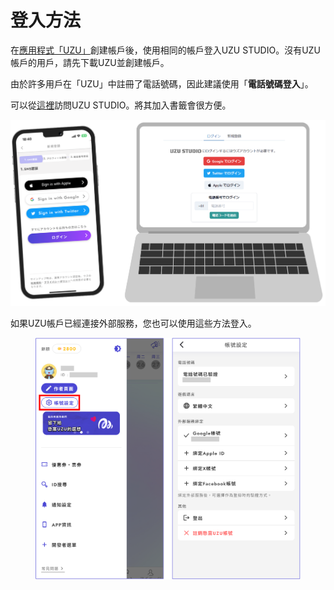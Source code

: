 # 登入方法

在[應用程式「UZU」](https://uzu.one/app/dl)創建帳戶後，使用相同的帳戶登入UZU STUDIO。沒有UZU帳戶的用戶，請先下載UZU並創建帳戶。

由於許多用戶在「UZU」中註冊了電話號碼，因此建議使用「**電話號碼登入**」。

可以從[這裡](https://studio.uzu-app.com/)訪問UZU STUDIO。將其加入書籤會很方便。

![](../images/overview1.png)

如果UZU帳戶已經連接外部服務，您也可以使用這些方法登入。

<figure><img src="../.gitbook/assets/account (1).png" alt="" width="563"><figcaption></figcaption></figure>
